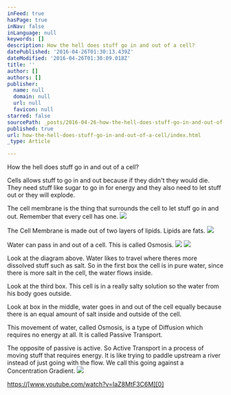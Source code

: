 ```yaml
---
inFeed: true
hasPage: true
inNav: false
inLanguage: null
keywords: []
description: How the hell does stuff go in and out of a cell?
datePublished: '2016-04-26T01:30:13.439Z'
dateModified: '2016-04-26T01:30:09.018Z'
title: ''
author: []
authors: []
publisher:
  name: null
  domain: null
  url: null
  favicon: null
starred: false
sourcePath: _posts/2016-04-26-how-the-hell-does-stuff-go-in-and-out-of-a-cell.md
published: true
url: how-the-hell-does-stuff-go-in-and-out-of-a-cell/index.html
_type: Article

---
```

How the hell does stuff go in and out of a cell?

Cells allows stuff to go in and out because if they didn't they would die. They need stuff like sugar to go in for energy and they also need to let stuff out or they will explode.

The cell membrane is the thing that surrounds the cell to let stuff go in and out. Remember that every cell has one.
![](https://the-grid-user-content.s3-us-west-2.amazonaws.com/9023ace5-afda-4c57-b16e-80ae90811448.png)

The Cell Membrane is made out of two layers of lipids. Lipids are fats.
![](https://the-grid-user-content.s3-us-west-2.amazonaws.com/d0e83bec-7a24-44a9-a83d-23ccdce65c6b.png)

Water can pass in and out of a cell. This is called Osmosis.
![](https://the-grid-user-content.s3-us-west-2.amazonaws.com/f3a925b6-664b-4e4d-ba8c-7668926af671.png)
![](https://the-grid-user-content.s3-us-west-2.amazonaws.com/f2daf90d-b54f-45dd-bfa8-382e95c1f40f.png)

Look at the diagram above. Water likes to travel where theres more dissolved stuff such as salt. So in the first box the cell is in pure water, since there is more salt in the cell, the water flows inside. 

Look at the third box. This cell is in a really salty solution so the water from his body goes outside.

Look at box in the middle, water goes in and out of the cell equally because there is an equal amount of salt inside and outside of the cell.

This movement of water, called Osmosis, is a type of Diffusion which requires no energy at all. It is called Passive Transport.

The opposite of passive is active. So Active Transport in a process of moving stuff that requires energy. It is like trying to paddle upstream a river instead of just going with the flow. We call this going against a Concentration Gradient.
![](https://the-grid-user-content.s3-us-west-2.amazonaws.com/9fb27b8d-2da7-47fd-a08d-a8f511d82cd1.png)

[https://][0][www.youtube.com/watch?v=IaZ8MtF3C6M][0]

[0]: https://www.youtube.com/watch?v=IaZ8MtF3C6M